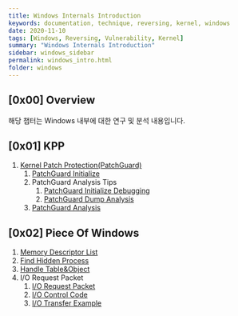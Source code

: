 ```yaml
---
title: Windows Internals Introduction
keywords: documentation, technique, reversing, kernel, windows
date: 2020-11-10
tags: [Windows, Reversing, Vulnerability, Kernel]
summary: "Windows Internals Introduction"
sidebar: windows_sidebar
permalink: windows_intro.html
folder: windows
---
```


## [0x00] Overview

해당 챕터는 Windows 내부에 대한 연구 및 분석 내용입니다.

## [0x01] KPP

1. [Kernel Patch Protection(PatchGuard)](https://shhoya.github.io/windows_pgintro.html) 
   1. [PatchGuard Initialize](https://shhoya.github.io/windows_pginit.html)
   2. PatchGuard Analysis Tips
      1. [PatchGuard Initialize Debugging](https://shhoya.github.io/windows_pgdbg.html)
      2. [PatchGuard Dump Analysis](https://shhoya.github.io/windows_pgdump.html)
   3. [PatchGuard Analysis](https://shhoya.github.io/windows_pganalysis.html)

## [0x02] Piece Of Windows

1. [Memory Descriptor List](https://shhoya.github.io/windows_MDL.html)
2. [Find Hidden Process](https://shhoya.github.io/windows_hidden.html)
3. [Handle Table&Object](https://shhoya.github.io/windows_hwndobject.html)
4. I/O Request Packet
   1. [I/O Request Packet](https://shhoya.github.io/windows_irp.html)
   2. [I/O Control Code](https://shhoya.github.io/windows_ioctlcode.html)
   3. [I/O Transfer Example](https://shhoya.github.io/windows_iotransfer.html)



